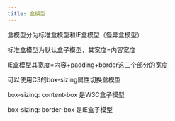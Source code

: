 ```yaml
---
title: 盒模型
---
```


盒模型分为标准盒模型和IE盒模型（怪异盒模型）

标准盒模型为默认盒子模型，其宽度=内容宽度

IE盒模型其宽度=内容+padding+border这三个部分的宽度

可以使用C3的box-sizing属性切换盒模型

box-sizing: content-box 是W3C盒子模型

box-sizing: border-box 是IE盒子模型